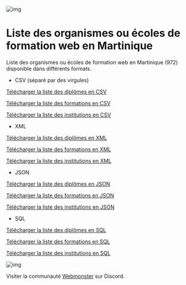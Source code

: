 ![img](https://techmonster.info/assets/img/logo-webmonster-community.png)

# Liste des organismes ou écoles de formation web en Martinique

Liste des organismes ou écoles de formation web en Martinique (972) disponible dans différents formats.



- CSV (séparé par des virgules)

[Télécharger la liste des diplômes en CSV](data/degree/t_degree.csv)

[Télécharger la liste des formations en CSV](data/formation/t_formation.csv)

[Télécharger la liste des institutions en CSV](data/institution/t_institution.csv)

- XML

[Télécharger la liste des diplômes en XML](data/degree/t_degree.xml)

[Télécharger la liste des formations en XML](data/formation/t_formation.xml)

[Télécharger la liste des institutions en XML](data/institution/t_institution.xml)


- JSON

[Télécharger la liste des diplômes en JSON](data/degree/t_degree.json)

[Télécharger la liste des formations en JSON](data/formation/t_formation.json)

[Télécharger la liste des institutions en JSON](data/institution/t_institution.json)


- SQL

[Télécharger la liste des diplômes en SQL](data/degree/t_degree.sql)

[Télécharger la liste des formations en SQL](data/formation/t_formation.sql)

[Télécharger la liste des institutions en SQL](data/institution/t_institution.sql)




![img](https://jobboard.webmonster.tech/assets/images/webmonster/logo-dark.png)

Visiter la communauté [Webmonster](https://discord.gg/8wRCMFVkm2) sur Discord.
